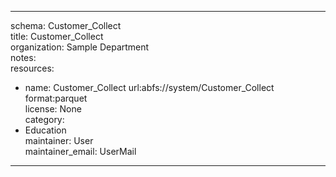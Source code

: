 


---  
schema: Customer_Collect  
title: Customer_Collect  
organization: Sample Department  
notes:   
resources:  
- name: Customer_Collect 
 url:abfs://system/Customer_Collect 
 format:parquet  
license: None  
category:
 - Education  
maintainer: User  
maintainer_email: UserMail  
---